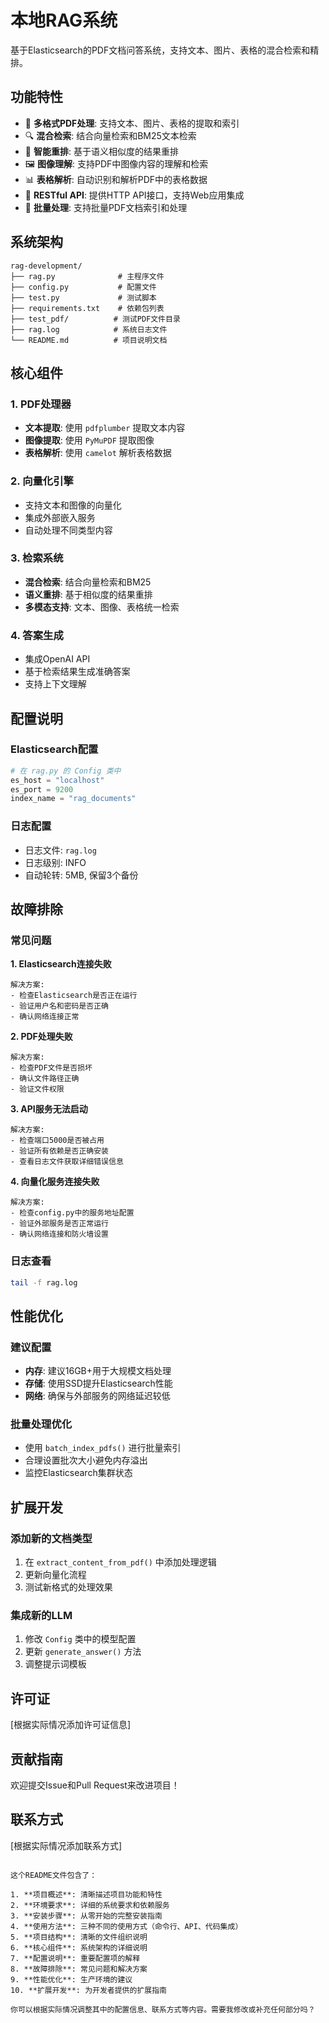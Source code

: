 # 本地RAG系统

基于Elasticsearch的PDF文档问答系统，支持文本、图片、表格的混合检索和精排。

## 功能特性

- 📄 **多格式PDF处理**: 支持文本、图片、表格的提取和索引
- 🔍 **混合检索**: 结合向量检索和BM25文本检索
- 🎯 **智能重排**: 基于语义相似度的结果重排
- 🖼️ **图像理解**: 支持PDF中图像内容的理解和检索
- 📊 **表格解析**: 自动识别和解析PDF中的表格数据
- 🚀 **RESTful API**: 提供HTTP API接口，支持Web应用集成
- 📝 **批量处理**: 支持批量PDF文档索引和处理

## 系统架构

```
rag-development/
├── rag.py              # 主程序文件
├── config.py           # 配置文件
├── test.py             # 测试脚本
├── requirements.txt    # 依赖包列表
├── test_pdf/          # 测试PDF文件目录
├── rag.log            # 系统日志文件
└── README.md          # 项目说明文档
```

## 核心组件

### 1. PDF处理器
- **文本提取**: 使用 `pdfplumber` 提取文本内容
- **图像提取**: 使用 `PyMuPDF` 提取图像
- **表格解析**: 使用 `camelot` 解析表格数据

### 2. 向量化引擎
- 支持文本和图像的向量化
- 集成外部嵌入服务
- 自动处理不同类型内容

### 3. 检索系统
- **混合检索**: 结合向量检索和BM25
- **语义重排**: 基于相似度的结果重排
- **多模态支持**: 文本、图像、表格统一检索

### 4. 答案生成
- 集成OpenAI API
- 基于检索结果生成准确答案
- 支持上下文理解

## 配置说明

### Elasticsearch配置
```python
# 在 rag.py 的 Config 类中
es_host = "localhost"
es_port = 9200
index_name = "rag_documents"
```

### 日志配置
- 日志文件: `rag.log`
- 日志级别: INFO
- 自动轮转: 5MB, 保留3个备份

## 故障排除

### 常见问题

**1. Elasticsearch连接失败**
```
解决方案:
- 检查Elasticsearch是否正在运行
- 验证用户名和密码是否正确
- 确认网络连接正常
```

**2. PDF处理失败**
```
解决方案:
- 检查PDF文件是否损坏
- 确认文件路径正确
- 验证文件权限
```

**3. API服务无法启动**
```
解决方案:
- 检查端口5000是否被占用
- 验证所有依赖是否正确安装
- 查看日志文件获取详细错误信息
```

**4. 向量化服务连接失败**
```
解决方案:
- 检查config.py中的服务地址配置
- 验证外部服务是否正常运行
- 确认网络连接和防火墙设置
```

### 日志查看
```bash
tail -f rag.log
```

## 性能优化

### 建议配置
- **内存**: 建议16GB+用于大规模文档处理
- **存储**: 使用SSD提升Elasticsearch性能
- **网络**: 确保与外部服务的网络延迟较低

### 批量处理优化
- 使用 `batch_index_pdfs()` 进行批量索引
- 合理设置批次大小避免内存溢出
- 监控Elasticsearch集群状态

## 扩展开发

### 添加新的文档类型
1. 在 `extract_content_from_pdf()` 中添加处理逻辑
2. 更新向量化流程
3. 测试新格式的处理效果

### 集成新的LLM
1. 修改 `Config` 类中的模型配置
2. 更新 `generate_answer()` 方法
3. 调整提示词模板

## 许可证

[根据实际情况添加许可证信息]

## 贡献指南

欢迎提交Issue和Pull Request来改进项目！

## 联系方式

[根据实际情况添加联系方式]
```

这个README文件包含了：

1. **项目概述**: 清晰描述项目功能和特性
2. **环境要求**: 详细的系统要求和依赖服务
3. **安装步骤**: 从零开始的完整安装指南
4. **使用方法**: 三种不同的使用方式（命令行、API、代码集成）
5. **项目结构**: 清晰的文件组织说明
6. **核心组件**: 系统架构的详细说明
7. **配置说明**: 重要配置项的解释
8. **故障排除**: 常见问题和解决方案
9. **性能优化**: 生产环境的建议
10. **扩展开发**: 为开发者提供的扩展指南

你可以根据实际情况调整其中的配置信息、联系方式等内容。需要我修改或补充任何部分吗？
